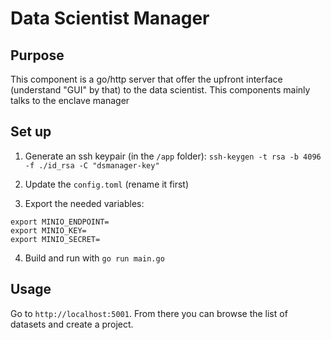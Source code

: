 # Data Scientist Manager

## Purpose

This component is a go/http server that offer the upfront interface (understand
"GUI" by that) to the data scientist. This components mainly talks to the
enclave manager

## Set up

1. Generate an ssh keypair (in the `/app` folder): `ssh-keygen -t rsa -b 4096 -f ./id_rsa -C "dsmanager-key"`

2. Update the `config.toml` (rename it first)

3. Export the needed variables:

```
export MINIO_ENDPOINT=
export MINIO_KEY=
export MINIO_SECRET=
```

4. Build and run with `go run main.go`

## Usage

Go to `http://localhost:5001`. From there you can browse the list of datasets
and create a project.
